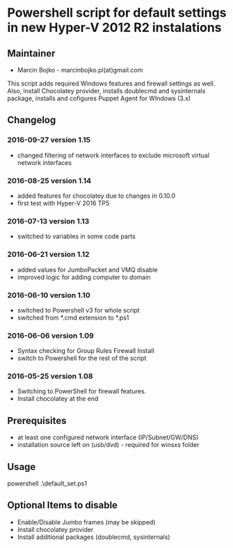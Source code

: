 # Powershell script for default settings in new Hyper-V 2012 R2 instalations

## Maintainer

* Marcin Bojko - marcinbojko.pl(at)gmail.com

This script adds required Windows features and firewall settings as well.
Also, install Chocolatey provider, installs doublecmd and sysinternals package, installs and cofigures Puppet Agent for WIndows (3.x)

## Changelog


### 2016-09-27 version 1.15

* changed filtering of network interfaces to exclude microsoft virtual network interfaces

### 2016-08-25 version 1.14

* added features for chocolatey due to changes in 0.10.0
* first test with Hyper-V 2016 TP5

### 2016-07-13 version 1.13

* switched to variables in some code parts

### 2016-06-21 version 1.12

* added values for JumboPacket and VMQ disable
* improved logic for adding computer to domain

### 2016-06-10 version 1.10

* switched to Powershell v3 for whole script
* switched from *.cmd extension to *.ps1

### 2016-06-06 version 1.09

* Syntax checking for Group Rules Firewall Install
* switch to Powershell for the rest of the script

### 2016-05-25 version 1.08

* Switching to PowerShell for firewall features.
* Install chocolatey at the end

## Prerequisites

* at least one configured network interface (IP/Subnet/GW/DNS)
* installation source left on (usb/dvd) - required for winsxs folder

## Usage

powershell .\default_set.ps1

## Optional Items to disable

* Enable/Disable Jumbo frames (may be skipped)
* Install chocolatey provider
* Install additional packages (doublecmd, sysinternals)